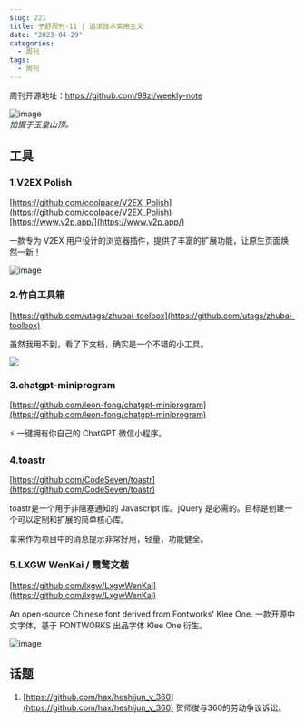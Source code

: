 ```yaml
---
slug: 221
title: 子舒周刊-11 | 追求技术实用主义
date: "2023-04-29"
categories:
  - 周刊
tags:
  - 周刊
---
```


周刊开源地址：https://github.com/98zi/weekly-note

![image](https://cdn.statically.io/gh/98zi/imgurl/main/images/20230418/image.3db6uxqkx0e0.webp)  
*拍摄于玉皇山顶。*

## 工具

### 1.V2EX Polish
[https://github.com/coolpace/V2EX_Polish](https://github.com/coolpace/V2EX_Polish)  
[https://www.v2p.app/](https://www.v2p.app/)

一款专为 V2EX 用户设计的浏览器插件，提供了丰富的扩展功能，让原生页面焕然一新！

![image](https://cdn.statically.io/gh/98zi/imgurl/main/images/20230418/image.4vmvru394su0.webp)

### 2.竹白工具箱
[https://github.com/utags/zhubai-toolbox](https://github.com/utags/zhubai-toolbox)

虽然我用不到，看了下文档，确实是一个不错的小工具。

![](https://cdn.statically.io/gh/98zi/imgurl/main/images/20230417/image.6nb0xvp9k1g0.webp)

### 3.chatgpt-miniprogram
[https://github.com/leon-fong/chatgpt-miniprogram](https://github.com/leon-fong/chatgpt-miniprogram)

⚡️ 一键拥有你自己的 ChatGPT 微信小程序。

### 4.toastr
[https://github.com/CodeSeven/toastr](https://github.com/CodeSeven/toastr)

toastr是一个用于非阻塞通知的 Javascript 库。jQuery 是必需的。目标是创建一个可以定制和扩展的简单核心库。

拿来作为项目中的消息提示非常好用，轻量，功能健全。

### 5.LXGW WenKai / 霞鹜文楷
[https://github.com/lxgw/LxgwWenKai](https://github.com/lxgw/LxgwWenKai)

An open-source Chinese font derived from Fontworks' Klee One. 一款开源中文字体，基于 FONTWORKS 出品字体 Klee One 衍生。

![image](https://cdn.statically.io/gh/98zi/imgurl/main/images/20230421/image.4k8dwgm387w0.webp)


## 话题

1. [https://github.com/hax/heshijun_v_360](https://github.com/hax/heshijun_v_360)  贺师俊与360的劳动争议诉讼。
